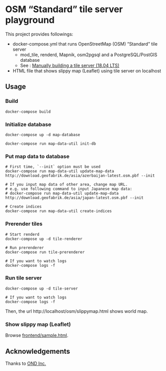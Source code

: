 OSM “Standard” tile server playground
==========

This project provides followings:

* docker-compose.yml that runs OpenStreetMap (OSM) “Standard” tile server
    * mod_tile, renderd, Mapnik, osm2pgsql and a PostgreSQL/PostGIS database
    * See : [Manually building a tile server (18.04 LTS)](https://switch2osm.org/manually-building-a-tile-server-18-04-lts/)
* HTML file that shows slippy map (Leaflet) using tile server on localhost

## Usage

### Build

```
docker-compose build
```

### Initialize database

```
docker-compose up -d map-database

docker-compose run map-data-util init-db
```

### Put map data to database

```
# First time, `--init` option must be used
docker-compose run map-data-util update-map-data http://download.geofabrik.de/asia/azerbaijan-latest.osm.pbf --init

# If you input map data of other area, change map URL.
# e.g. use following command to input Japanese map data:
# docker-compose run map-data-util update-map-data http://download.geofabrik.de/asia/japan-latest.osm.pbf --init

# Create indices
docker-compose run map-data-util create-indices
```

### Prerender tiles

```
# Start renderd
docker-compose up -d tile-renderer

# Run prerenderer
docker-compose run tile-prerenderer

# If you want to watch logs
docker-compose logs -f
```

### Run tile server

```
docker-compose up -d tile-server

# If you want to watch logs
docker-compose logs -f
```

Then, the url http://localhost/osm/slippymap.html shows world map.

### Show slippy map (Leaflet)

Browse [frontend/sample.html](./frontend/sample.html).

## Acknowledgements

Thanks to [OND Inc.](https://ond-inc.com/)
